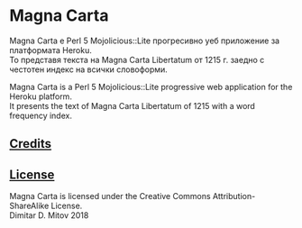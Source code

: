 # Magna Carta

Magna Carta е Perl 5 Mojolicious::Lite прогресивно уеб приложение за платформата Heroku.  
То представя текста на Magna Carta Libertatum от 1215 г. заедно с честотен индекс на всички словоформи.  

Magna Carta is a Perl 5 Mojolicious::Lite progressive web application for the Heroku platform.  
It presents the text of Magna Carta Libertatum of 1215 with a word frequency index.  

## [Credits](./CREDITS.md)

## [License](./LICENSE.md)
Magna Carta is licensed under the Creative Commons Attribution-ShareAlike License.  
Dimitar D. Mitov 2018  
